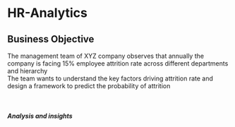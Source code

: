 # HR-Analytics
## Business Objective
The management team of XYZ company observes that annually the company is facing 15% employee attrition rate across different departments and hierarchy
<br>The team wants to understand the key factors driving attrition rate and design a framework to predict the probability of attrition

<br>

<h5> Analysis and insights </h5>
<a href =  "https://github.com/UdayaPrakashST/HR-Analytics/blob/main/HRAnalytics_Case_Study_v2.pdf" </a>
